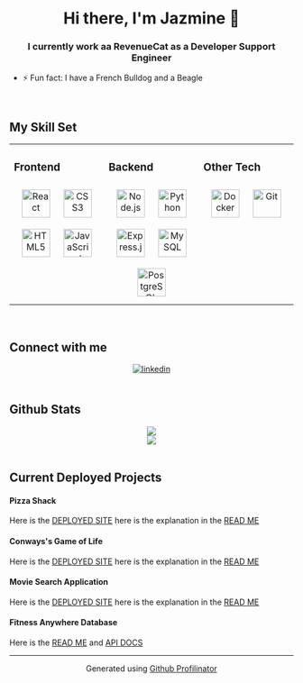    # <div align="center"> Hi there, I'm Jazmine 👋
### <div align="center">I currently work aa RevenueCat as a Developer Support Engineer</div>  
  
  
- ⚡ Fun fact: I have a French Bulldog and a Beagle  
  

<br/>  


## My Skill Set  
<table><tr><td valign="top" width="33%">



### Frontend  
<div align="center">  
<img style="margin: 10px" src="https://profilinator.rishav.dev/skills-assets/react-original-wordmark.svg" alt="React" height="50" />  
<img style="margin: 10px" src="https://profilinator.rishav.dev/skills-assets/css3-original-wordmark.svg" alt="CSS3" height="50" />  
<img style="margin: 10px" src="https://profilinator.rishav.dev/skills-assets/html5-original-wordmark.svg" alt="HTML5" height="50" />  
<img style="margin: 10px" src="https://profilinator.rishav.dev/skills-assets/javascript-original.svg" alt="JavaScript" height="50" />  
</div>

</td><td valign="top" width="33%">



### Backend  
<div align="center">  
<img style="margin: 10px" src="https://profilinator.rishav.dev/skills-assets/nodejs-original-wordmark.svg" alt="Node.js" height="50" />  
<img style="margin: 10px" src="https://profilinator.rishav.dev/skills-assets/python-original.svg" alt="Python" height="50" />  
<img style="margin: 10px" src="https://profilinator.rishav.dev/skills-assets/express-original-wordmark.svg" alt="Express.js" height="50" />  
<img style="margin: 10px" src="https://profilinator.rishav.dev/skills-assets/mysql-original-wordmark.svg" alt="MySQL" height="50" />  
<img style="margin: 10px" src="https://profilinator.rishav.dev/skills-assets/postgresql-original-wordmark.svg" alt="PostgreSQL" height="50" />  
</div>

</td><td valign="top" width="33%">



### Other Tech   
<div align="center">  
<img style="margin: 10px" src="https://profilinator.rishav.dev/skills-assets/docker-original-wordmark.svg" alt="Docker" height="50" />  
<img style="margin: 10px" src="https://profilinator.rishav.dev/skills-assets/git-scm-icon.svg" alt="Git" height="50" />  
</div>

</td></tr></table>  

<br/>  


## Connect with me  
<div align="center">
<a href="https://linkedin.com/in/https://www.linkedin.com/in/jazmine-mcginnis-96b290133/" target="_blank">
<img src=https://img.shields.io/badge/linkedin-%231E77B5.svg?&style=for-the-badge&logo=linkedin&logoColor=white alt=linkedin style="margin-bottom: 5px;" />
</a>  
</div>  
  

<br/>  


## Github Stats  
<div align="center"><img src="https://github-readme-stats.vercel.app/api?username=JazmineMT&show_icons=true&count_private=true&hide_border=true" align="center" /></div>  
  

<div align="center">
<img src="https://komarev.com/ghpvc/?username=JazmineMT&&style=flat-square" align="center" />
</div>  
  


<br />

## Current Deployed Projects 

#### Pizza Shack
Here is the [DEPLOYED SITE](https://pizzashack.netlify.app/) here is the explanation in the [READ ME](https://github.com/JazmineMT/PizzaShack) 

#### Conways's Game of Life 
Here is the [DEPLOYED SITE](https://game-of-life2.vercel.app/) here is the explanation in the [READ ME](https://github.com/JazmineMT/Game-Of-Life) 

#### Movie Search Application 
Here is the [DEPLOYED SITE](https://movie-search-blue.vercel.app/) here is the explanation in the [READ ME](https://github.com/JazmineMT/React-Movie-App) 

#### Fitness Anywhere Database 
Here is the [READ ME](https://github.com/JazmineMT/back-end) and [API DOCS](https://documenter.getpostman.com/view/11766708/TVCY5rDn)



----
<div align="center">Generated using <a href="https://profilinator.rishav.dev/" target="_blank">Github Profilinator</a></div>
